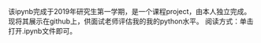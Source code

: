 该ipynb完成于2019年研究生第一学期，是一个课程project，由本人独立完成。
现将其展示在github上，供面试老师评估我的我的python水平。
阅读方式：单击打开.ipynb文件即可。
